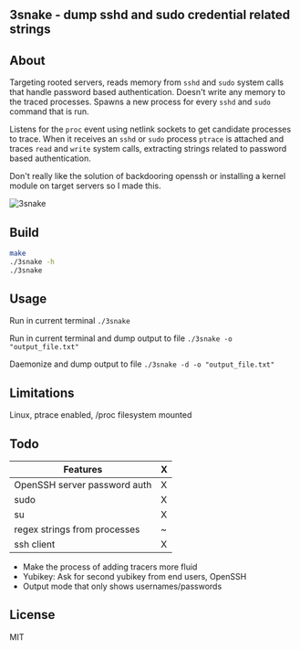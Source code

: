3snake - dump sshd and sudo credential related strings
---

About
---
Targeting rooted servers, reads memory from `sshd` and `sudo` system calls that handle password based authentication. Doesn't write any memory to the traced processes. Spawns a new process for every `sshd` and `sudo` command that is run.

Listens for the `proc` event using netlink sockets to get candidate processes to trace. When it receives an `sshd` or `sudo` process `ptrace` is attached and traces `read` and `write` system calls, extracting strings related to password based authentication.

Don't really like the solution of backdooring openssh or installing a kernel module on target servers so I made this.

![3snake](https://user-images.githubusercontent.com/20363764/35941544-74b2d22c-0c07-11e8-887a-474cb9b6daec.gif)












Build
---
```sh
make
./3snake -h
./3snake
```





Usage
---

Run in current terminal
`./3snake`

Run in current terminal and dump output to file
`./3snake -o "output_file.txt"`

Daemonize and dump output to file
`./3snake -d -o "output_file.txt"`

Limitations
---
Linux, ptrace enabled, /proc filesystem mounted


Todo
---

| Features                                          | X   |
|---------------------------------------------------|-----|
| OpenSSH server password auth                      | X   |
| sudo                                              | X   |
| su                                                | X   |
| regex strings from processes                      | ~   |
| ssh client                                        | X   |

* Make the process of adding tracers more fluid
* Yubikey: Ask for second yubikey from end users, OpenSSH
* Output mode that only shows usernames/passwords

License
---
MIT
